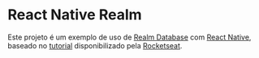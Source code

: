 
# React Native Realm

Este projeto é um exemplo de uso de [Realm Database](https://realm.io/products/realm-database) com [React Native](https://facebook.github.io/react-native/), baseado no
[tutorial](https://www.youtube.com/watch?v=y5Hv7pMA1uo) disponibilizado pela [Rocketseat](https://rocketseat.com.br/).

